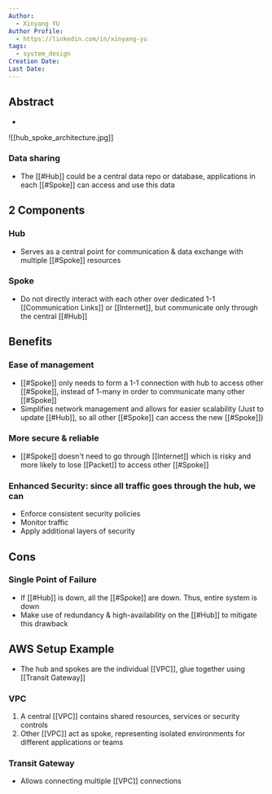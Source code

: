 ```yaml
---
Author:
  - Xinyang YU
Author Profile:
  - https://linkedin.com/in/xinyang-yu
tags:
  - system_design
Creation Date: 
Last Date:
---
```

## Abstract
- 
![[hub_spoke_architecture.jpg]]
### Data sharing
- The [[#Hub]] could be a central data repo or database, applications in each [[#Spoke]] can access and use this data


## 2 Components
### Hub
- Serves as a central point for communication & data exchange with multiple [[#Spoke]] resources 

### Spoke
- Do not directly interact with each other over dedicated 1-1 [[Communication Links]] or [[Internet]], but communicate only through the central [[#Hub]]

## Benefits
### Ease of management
- [[#Spoke]] only needs to form a 1-1 connection with hub to access other [[#Spoke]], instead of 1-many in order to communicate many other [[#Spoke]]
- Simplifies network management and allows for easier scalability (Just to update [[#Hub]], so all other [[#Spoke]] can access the new [[#Spoke]])
### More secure & reliable
- [[#Spoke]] doesn't need to go through [[Internet]] which is risky and more likely to lose [[Packet]] to access other [[#Spoke]]
### Enhanced Security: since all traffic goes through the hub, we can
- Enforce consistent security policies
- Monitor traffic
- Apply additional layers of security 

## Cons
### Single Point of Failure
- If [[#Hub]] is down, all the [[#Spoke]] are down. Thus, entire system is down
- Make use of redundancy & high-availability on the [[#Hub]] to mitigate this drawback

## AWS Setup Example
- The hub and spokes are the individual [[VPC]], glue together using [[Transit Gateway]]

### VPC
1. A central [[VPC]] contains shared resources, services or security controls
2. Other [[VPC]] act as spoke, representing isolated environments for different applications or teams

### Transit Gateway
- Allows connecting multiple [[VPC]] connections

